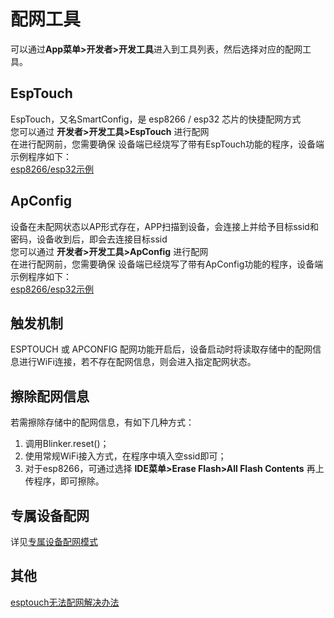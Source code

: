 # 配网工具  
可以通过**App菜单>开发者>开发工具**进入到工具列表，然后选择对应的配网工具。  

## EspTouch  
EspTouch，又名SmartConfig，是 esp8266 / esp32 芯片的快捷配网方式  
您可以通过 **开发者>开发工具>EspTouch** 进行配网  
在进行配网前，您需要确保 设备端已经烧写了带有EspTouch功能的程序，设备端示例程序如下：  
[esp8266/esp32示例](https://github.com/blinker-iot/blinker-library/tree/master/examples/Blinker_WiFi_Config/Blinker_ESPTOUCH/ESPTOUCH_WiFi)  

## ApConfig  
设备在未配网状态以AP形式存在，APP扫描到设备，会连接上并给予目标ssid和密码，设备收到后，即会去连接目标ssid  
您可以通过 **开发者>开发工具>ApConfig** 进行配网  
在进行配网前，您需要确保 设备端已经烧写了带有ApConfig功能的程序，设备端示例程序如下：  
[esp8266/esp32示例](https://github.com/blinker-iot/blinker-library/tree/master/examples/Blinker_WiFi_Config/Blinker_APCONFIG/APCONFIG_WiFi)  

## 触发机制  
ESPTOUCH 或 APCONFIG 配网功能开启后，设备启动时将读取存储中的配网信息进行WiFi连接，若不存在配网信息，则会进入指定配网状态。    

## 擦除配网信息  
若需擦除存储中的配网信息，有如下几种方式：
1. 调用Blinker.reset()；
2. 使用常规WiFi接入方式，在程序中填入空ssid即可；  
3. 对于esp8266，可通过选择 **IDE菜单>Erase Flash>All Flash Contents** 再上传程序，即可擦除。  

## 专属设备配网  
详见[专属设备配网模式](https://diandeng.tech/doc/config-mode)  

## 其他  
[esptouch无法配网解决办法](https://www.arduino.cn/thread-106031-1-1.html)